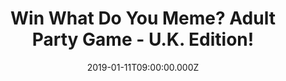 ---
campaign-uuid: "c-9cb77dc0-0599-4c75-9301-ad6528c9111d"
type: "Competition"
category: "Entertainment"
date: "2019-01-11T09:00:00.000Z"
end-date: "2019-02-11T23:59:00.000Z"
disable-form: false
is_promoted: false
has_entry_page: true
title: "Win What Do You Meme? Adult Party Game - U.K. Edition!"
competition-description: "<p>Want to have the Party Card Game everybody’s talking\
  \ about? We have a copy and this one is for YOU! We are giving away the hilarious\
  \ What Do You Meme? Adult Party Game U.K Edition, the game for friends for the social\
  \ media generation, for you to have a BLAST!</p>\n<p>Click below for a chance to\
  \ win!</p>\n"
hero-header: "Win What Do You Meme? Adult Party Game - U.K. Edition!"
terms-confirmation: "N/A"
banner-img: "https://assets.expresslyapp.com/asset-d8c00896-1b0e-4cbb-96c5-75b9a351c607.jpg"
logo-left-href: "aaa.nme.com"
logo-left-image: "https://assets.expresslyapp.com/asset-fa07dd55-6f59-4ee2-b734-467e67bafaa7.jpg"
logo-left-title: "NME AAA"
bg-image-hero: "https://assets.expresslyapp.com/asset-e0f949b8-33a1-4856-a083-3615009cd0e4.jpg"
bg-image-first: "https://assets.expresslyapp.com/asset-0aec9b9c-1332-45e4-a686-081f6e6216e5.jpg"
section1-content: "<p>Think you've got what it takes to out-meme your friends IRL?\
  \ Compete to create the funniest meme by pairing caption cards with the photo card\
  \ in play!</p>\n<p>A rotating judge picks the best combination each round. Play\
  \ until you're hungry, at which Point stop playing and order a pizza. The rules\
  \ are simple: each round, a rotating judge plays a photo card and everyone else\
  \ plays a caption card to complete the meme. The judge decides the funniest pairing,\
  \ and whoever played the winning caption card wins the round. Lather, rinse, Repeat.</p>\n\
  <p>Enter the form below for a chance to win the hilarious and funny What Do You\
  \ Meme? Adult Party Game U.K Edition now! Good luck!</p>\n"
entry-title: "Win What Do You Meme? Adult Party Game - U.K. Edition!"
entry-content: "<p>Enter the draw to win What Do You Meme? Adult Party Game - U.K.\
  \ Edition\nby completing the form below before 23:59 on 11th of February 2019.</p>\n"
has-winner: false
prize-description: "What Do You Meme? Adult Party Game - U.K. Edition"
special-conditions: "Multiple entries are allowed up to one every day\r\nThis competition\
  \ is also available on: http://club.expressly.io/competitons/\r\nwhat-do-you-meme-adult-party-game"
country-restrictions:
- "GB"
---